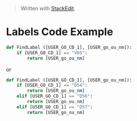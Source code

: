 


> Written with [StackEdit](https://stackedit.io/).

# Labels Code Example


```python
def FindLabel ([USER_GO_CD_1], [USER_go_ou_nm]):
    if [USER_GO_CD_1] == "V65":
        return [USER_go_ou_nm]
```
or 

```python
def FindLabel ([USER_GO_CD_1], [USER_go_ou_nm]):
    if [USER_GO_CD_1] == "D54":
        return [USER_go_ou_nm]
    elif [USER_GO_CD_1] == "D56":
        return [USER_go_ou_nm]
    elif [USER_GO_CD_1] == "D57":
        return [USER_go_ou_nm]
```
<!--stackedit_data:
eyJoaXN0b3J5IjpbMTM3OTA5NTA1NV19
-->